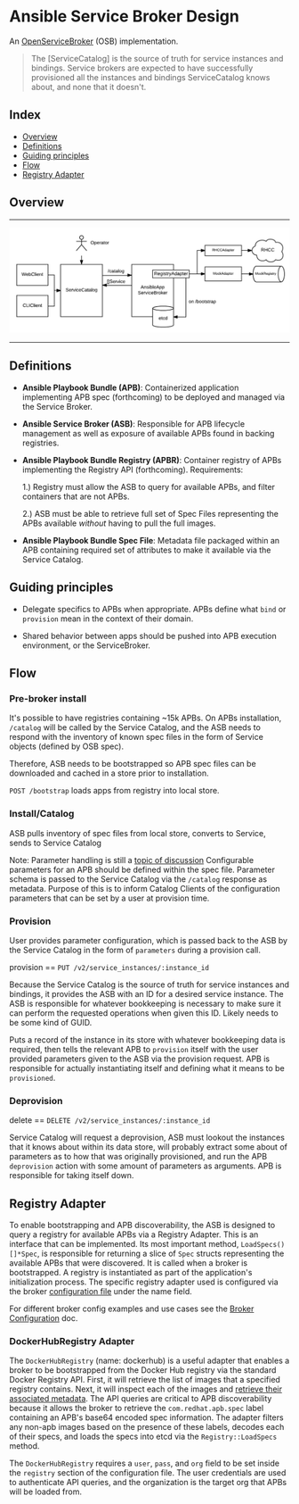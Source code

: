 # Ansible Service Broker Design

An [OpenServiceBroker](https://github.com/openservicebrokerapi/servicebroker) (OSB) implementation.


> The [ServiceCatalog] is the source of truth for service instances and bindings.
> Service brokers are expected to have successfully provisioned all the instances
> and bindings ServiceCatalog knows about, and none that it doesn't.

## Index
  * [Overview](#overview)
  * [Definitions](#definitions)
  * [Guiding principles](#guiding-principles)
  * [Flow](#flow)
  * [Registry Adapter](#registry-adapter)

## Overview
---

![Design](images/design.png)

---

## Definitions

* **Ansible Playbook Bundle (APB)**: Containerized application implementing APB spec (forthcoming)
to be deployed and managed via the Service Broker.

* **Ansible Service Broker (ASB)**: Responsible for APB lifecycle management as well as exposure
of available APBs found in backing registries.

* **Ansible Playbook Bundle Registry (APBR)**: Container registry of APBs implementing the
Registry API (forthcoming). Requirements:

  1.) Registry must allow the ASB to query for available APBs, and filter containers that are not APBs.

  2.) ASB must be able to retrieve full set of Spec Files representing the APBs available *without* having to pull the full images.

* **Ansible Playbook Bundle Spec File**: Metadata file packaged within an APB containing required set of
attributes to make it available via the Service Catalog.

## Guiding principles

* Delegate specifics to APBs when appropriate. APBs define what
`bind` or `provision` mean in the context of their domain.

* Shared behavior between apps should be pushed into APB execution environment,
or the ServiceBroker.

## Flow

### Pre-broker install

It's possible to have registries containing ~15k APBs. On APBs installation,
`/catalog` will be called by the Service Catalog, and the ASB needs to respond with
the inventory of known spec files in the form of Service objects (defined by OSB spec).

Therefore, ASB needs to be bootstrapped so APB spec files can be downloaded and cached in a store prior to installation.

`POST /bootstrap` loads apps from registry into local store.


### Install/Catalog

ASB pulls inventory of spec files from local store, converts to Service, sends to Service Catalog

Note: Parameter handling is still a [topic of discussion](https://github.com/openservicebrokerapi/servicebroker/pull/74)
Configurable parameters for an APB should be defined within the spec file. Parameter
schema is passed to the Service Catalog via the `/catalog` response as metadata.
Purpose of this is to inform Catalog Clients of the configuration parameters that
can be set by a user at provision time.

### Provision

User provides parameter configuration, which is passed back to the ASB by
the Service Catalog in the form of `parameters` during a provision call.

provision == `PUT /v2/service_instances/:instance_id`

Because the Service Catalog is the source of truth for service instances and bindings,
it provides the ASB with an ID for a desired service instance. The ASB is responsible
for whatever bookkeeping is necessary to make sure it can perform the requested operations
when given this ID. Likely needs to be some kind of GUID.

Puts a record of the instance in its store with whatever bookkeeping
data is required, then tells the relevant APB to `provision` itself with the
user provided parameters given to the ASB via the provision request. APB is responsible
for actually instantiating itself and defining what it means to be `provisioned`.

### Deprovision

delete == `DELETE /v2/service_instances/:instance_id`

Service Catalog will request a deprovision, ASB must lookout the instances that
it knows about within its data store, will probably extract some about of
parameters as to how that was originally provisioned, and run the APB `deprovision`
action with some amount of parameters as arguments. APB is responsible for taking
itself down.

## Registry Adapter

To enable bootstrapping and APB discoverability, the ASB is designed to
query a registry for available APBs via a Registry Adapter. This is an
interface that can be implemented. Its most important method, `LoadSpecs() []*Spec`,
is responsible for returning a slice of `Spec` structs representing the available
APBs that were discovered. It is called when a broker is bootstrapped.
A registry is instantiated as part of the application's initialization process.
The specific registry adapter used is configured via the broker
[configuration file](../etc/example-config.yaml) under the name field.

For different broker config examples and use cases see the
[Broker Configuration](config.md) doc.

### DockerHubRegistry Adapter

The `DockerHubRegistry` (name: dockerhub) is a useful adapter that enables
a broker to be bootstrapped from the Docker Hub registry via the standard
Docker Registry API. First, it will retrieve the list of images that a specified
registry contains. Next, it will inspect each of the images and [retrieve
their associated metadata](https://github.com/containers/image). The API queries
are critical to APB discoverability because it allows the broker to retrieve
the `com.redhat.apb.spec` label containing an APB's base64
encoded spec information. The adapter filters any non-apb images
based on the presence of these labels, decodes each of their specs, and loads
the specs into etcd via the `Registry::LoadSpecs` method.

The `DockerHubRegistry` requires a `user`, `pass`, and `org` field
to be set inside the `registry` section of the configuration file. The user
credentials are used to authenticate API queries, and the organization is the
target org that APBs will be loaded from.
